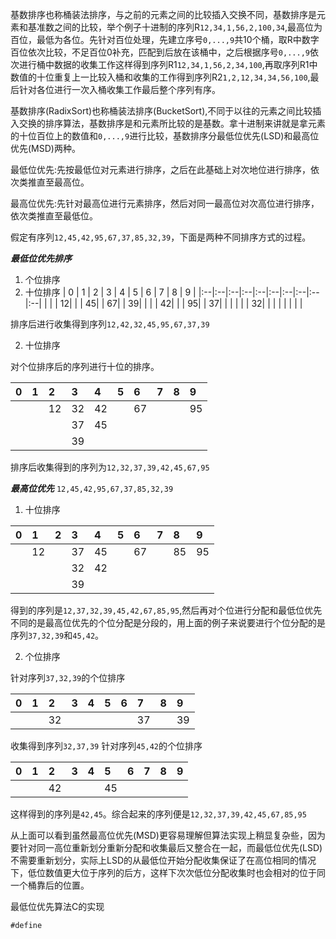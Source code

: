 基数排序也称桶装法排序，与之前的元素之间的比较插入交换不同，基数排序是元素和基准数之间的比较，举个例子十进制的序列R`12,34,1,56,2,100,34`,最高位为百位，最低为各位。先针对百位处理，先建立序号`0,...,9`共10个桶，取R中数字百位依次比较，不足百位0补充，匹配到后放在该桶中，之后根据序号`0,...,9`依次进行桶中数据的收集工作这样得到序列R1`12,34,1,56,2,34,100`,再取序列R1中数值的十位重复上一比较入桶和收集的工作得到序列R2`1,2,12,34,34,56,100`,最后针对各位进行一次入桶收集工作最后整个序列有序。

基数排序(RadixSort)也称桶装法排序(BucketSort),不同于以往的元素之间比较插入交换的排序算法，基数排序是和元素所比较的是基数。拿十进制来讲就是拿元素的十位百位上的数值和`0,...,9`进行比较，基数排序分最低位优先(LSD)和最高位优先(MSD)两种。

最低位优先:先按最低位对元素进行排序，之后在此基础上对次地位进行排序，依次类推直至最高位。

最高位优先:先针对最高位进行元素排序，然后对同一最高位对次高位进行排序，依次类推直至最低位。

假定有序列`12,45,42,95,67,37,85,32,39`，下面是两种不同排序方式的过程。

***最低位优先排序***

1.  个位排序
2.  十位排序
| 0 | 1 | 2 | 3 | 4 | 5 | 6 | 7 | 8 | 9 |
|:--|:--|:--|:--|:--|:--|:--|:--|:--|:--|
|   |   | 12|   |   | 45|   | 67|   | 39|
|   |   | 42|   |   | 95|   | 37|   |   |
|   |   | 32|   |   |   |   |   |   |   |

排序后进行收集得到序列`12,42,32,45,95,67,37,39`

2. 十位排序

对个位排序后的序列进行十位的排序。

| 0 | 1 | 2 | 3 | 4 | 5 | 6 | 7 | 8 | 9 |
|:--|:--|:--|:--|:--|:--|:--|:--|:--|:--|
|   |   | 12| 32| 42|   | 67|   |   | 95|
|   |   |   | 37| 45|   |   |   |   |   |
|   |   |   | 39|   |   |   |   |   |   |

排序后收集得到的序列为`12,32,37,39,42,45,67,95`

***最高位优先***
`12,45,42,95,67,37,85,32,39`

1. 十位排序

| 0 | 1 | 2 | 3 | 4 | 5 | 6 | 7 | 8 | 9 |
|:--|:--|:--|:--|:--|:--|:--|:--|:--|:--|
|   | 12|   | 37| 45|   | 67|   | 85| 95|
|   |   |   | 32| 42|   |   |   |   |   |
|   |   |   | 39|   |   |   |   |   |   |

得到的序列是`12,37,32,39,45,42,67,85,95`,然后再对个位进行分配和最低位优先不同的是最高位优先的个位分配是分段的，用上面的例子来说要进行个位分配的是序列`37,32,39`和`45,42`。

2. 个位排序

针对序列`37,32,39`的个位排序

| 0 | 1 | 2 | 3 | 4 | 5 | 6 | 7 | 8 | 9 |
|:--|:--|:--|:--|:--|:--|:--|:--|:--|:--|
|   |   | 32|   |   |   |   | 37|   | 39|

收集得到序列`32,37,39`
针对序列`45,42`的个位排序

| 0 | 1 | 2 | 3 | 4 | 5 | 6 | 7 | 8 | 9 |
|:--|:--|:--|:--|:--|:--|:--|:--|:--|:--|
|   |   | 42|   |   | 45|   |   |   |   |

这样得到的序列是`42,45`。综合起来的序列便是`12,32,37,39,42,45,67,85,95`


从上面可以看到虽然最高位优先(MSD)更容易理解但算法实现上稍显复杂些，因为要针对同一高位重新划分重新分配和收集最后又整合在一起，而最低位优先(LSD)不需要重新划分，实际上LSD的从最低位开始分配收集保证了在高位相同的情况下，低位数值更大位于序列的后方，这样下次次低位分配收集时也会相对的位于同一个桶靠后的位置。

最低位优先算法C的实现
```
#define 
```